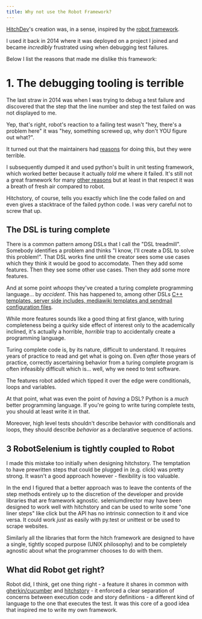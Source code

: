 ```yaml
---
title: Why not use the Robot Framework?
---
```


[HitchDev](https://github.com/hitchdev/hitchstory)'s creation was, in a sense,
inspired by the [robot framework](https://en.wikipedia.org/wiki/Robot_Framework).

I used it back in 2014 where it was deployed on a project I joined
and became *incredibly* frustrated using when debugging test failures.

Below I list the reasons that made me dislike this framework:

# 1. The debugging tooling is terrible

The last straw in 2014 was when I was trying to debug a test failure and 
discovered that the step that the line number and step the test failed on was not
displayed to me.

Yep, that's right, robot's reaction to a failing test wasn't "hey, there's a problem here"
it was "hey, something screwed up, why don't YOU figure out what?".

It turned out that the maintainers had [reasons](https://github.com/robotframework/robotframework/issues/549)
for doing this, but they were terrible.

I subsequently dumped it and used python's built in unit testing framework, which worked better
because it actually *told* me where it failed. It's still not a great framework
for many [other reasons](unit-testing-framework) but at least in that respect it was a breath
of fresh air compared to robot.

Hitchstory, of course, tells you exactly which line the code failed on and even gives
a stacktrace of the failed python code. I was very careful not to screw that up.

## The DSL is turing complete

There is a common pattern among DSLs that I call the "DSL treadmill". Somebody identifies a problem
and thinks "I know, I'll create a DSL to solve this problem!". That DSL works fine until the creator
sees some use cases which they think it would be good to accomodate. Then they add some features.
Then they see some other use cases. Then they add some more features.

And at some point *whoops* they've created a turing complete programming language... by *accident*.
This has happened to, among other DSLs [C++ templates, server side includes, mediawiki templates and
sendmail configuration files](http://beza1e1.tuxen.de/articles/accidentally_turing_complete.html).

While more features sounds like a good thing at first glance, with turing completeness being a
quirky side effect of interest only to the academically inclined, it's actually a horrible, *horrible*
trap to accidentally create a programming language.

Turing complete code is, by its nature, difficult to understand. It requires years of practice to
read and get what is going on. Even *after* those years of practice, correctly ascertaining behavior
from a turing complete program is often infeasibly difficult which is... well, why we need to test
software.

The features robot added which tipped it over the edge were conditionals, loops and variables.

At that point, what was even the point of *having* a DSL? Python is a *much* better programming
language. If you're going to write turing complete tests, you should at least write it in that.

Moreover, high level tests shouldn't describe behavior with conditionals and loops, they should
describe *behavior* as a declarative sequence of actions.


## 3 RobotSelenium is tightly coupled to Robot

I made this mistake too initially when designing hitchstory. The temptation to have prewritten steps that could be plugged in (e.g. click) was pretty strong. It wasn't a good approach however - flexibility is too valuable.

In the end I figured that a better approach was to leave the contents of the step methods entirely up to the discretion of the developer and provide libraries that are framework agnostic. seleniumdirector may have been designed to work well with hitchstory and can be used to write some "one liner steps" like click but the API has no intrinsic connection to it and vice versa. It could work *just* as easily with py.test or unittest or be used to scrape websites.

Similarly all the libraries that form the hitch framework are designed to have a single, tightly scoped purpose (UNIX philosophy) and to be completely agnostic about what the programmer chooses to do with them.


## What did Robot get right?

Robot did, I think, get one thing right - a feature it shares in common with [gherkin/cucumber](../gherkin) and [hitchstory](../../) - it enforced a clear separation of concerns between execution code and story definitions - a different kind of language to the one that executes the test. It was this core of a good idea that inspired me to write my own framework.
